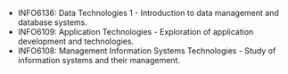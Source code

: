 
- INFO6136: Data Technologies 1 - Introduction to data management and database systems.
- INFO6109: Application Technologies - Exploration of application development and technologies.
- INFO6108: Management Information Systems Technologies - Study of information systems and their management.
